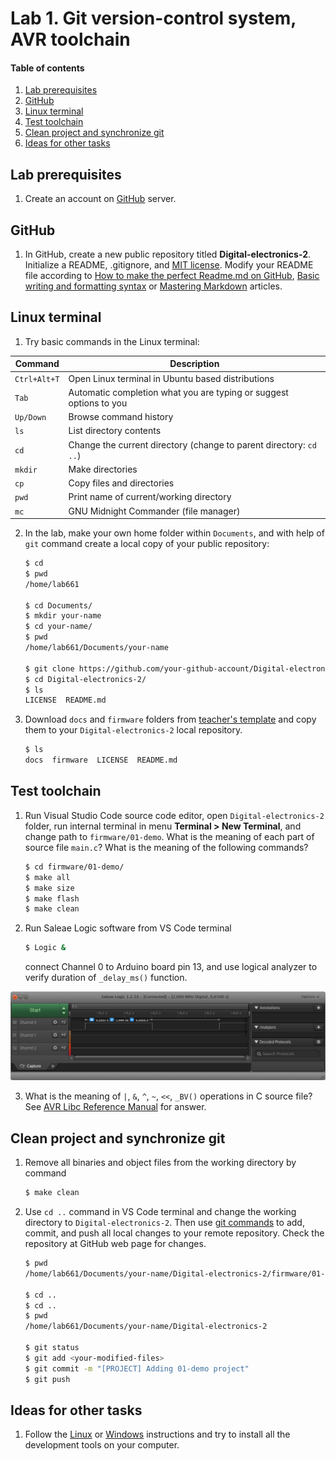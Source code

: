# Lab 1. Git version-control system, AVR toolchain

#### Table of contents

1. [Lab prerequisites](#Lab-prerequisites)
2. [GitHub](#GitHub)
3. [Linux terminal](#Linux-terminal)
4. [Test toolchain](#Test-toolchain)
5. [Clean project and synchronize git](#Clean-project-and-synchronize-git)
6. [Ideas for other tasks](#Ideas-for-other-tasks)


## Lab prerequisites

1. Create an account on [GitHub](https://github.com/) server.


## GitHub

1. In GitHub, create a new public repository titled **Digital-electronics-2**. Initialize a README, .gitignore, and [MIT license](https://choosealicense.com/licenses/mit/). Modify your README file according to [How to make the perfect Readme.md on GitHub](https://medium.com/swlh/how-to-make-the-perfect-readme-md-on-github-92ed5771c061), [Basic writing and formatting syntax](https://help.github.com/en/articles/basic-writing-and-formatting-syntax) or [Mastering Markdown](https://guides.github.com/features/mastering-markdown/) articles.


## Linux terminal

1. Try basic commands in the Linux terminal:

| **Command** | **Description** |
| ----------- | --------------- |
| `Ctrl+Alt+T` | Open Linux terminal in Ubuntu based distributions
| `Tab` | Automatic completion what you are typing or suggest options to you
| `Up/Down` | Browse command history
| `ls` | List directory contents
| `cd` | Change the current directory (change to parent directory: `cd ..`)
| `mkdir` | Make directories
| `cp` | Copy files and directories
| `pwd` | Print name of current/working directory
| `mc` | GNU Midnight Commander (file manager)

2. In the lab, make your own home folder within `Documents`, and with help of `git` command create a local copy of your public repository:

    ```bash
    $ cd
    $ pwd
    /home/lab661

    $ cd Documents/
    $ mkdir your-name
    $ cd your-name/
    $ pwd
    /home/lab661/Documents/your-name

    $ git clone https://github.com/your-github-account/Digital-electronics-2
    $ cd Digital-electronics-2/
    $ ls
    LICENSE  README.md
    ```

3. Download `docs` and `firmware` folders from [teacher's template](https://gitlab.com/tomas.fryza/avr-template) and copy them to your `Digital-electronics-2` local repository.

    ```bash
    $ ls
    docs  firmware  LICENSE  README.md
    ```


## Test toolchain

1. Run Visual Studio Code source code editor, open `Digital-electronics-2` folder, run internal terminal in menu **Terminal > New Terminal**, and change path to `firmware/01-demo`. What is the meaning of each part of source file `main.c`? What is the meaning of the following commands?

    ```bash
    $ cd firmware/01-demo/
    $ make all
    $ make size
    $ make flash
    $ make clean
    ```

2. Run Saleae Logic software from VS Code terminal

    ```bash
    $ Logic &
    ```

    connect Channel 0 to Arduino board pin 13, and use logical analyzer to verify duration of `_delay_ms()` function.

![logic](../../images/screenshot_saleae.png "Saleae Logic software")

3. What is the meaning of `|`, `&`, `^`, `~`, `<<`, `_BV()` operations in C source file? See [AVR Libc Reference Manual](https://www.microchip.com/webdoc/AVRLibcReferenceManual/) for answer.


## Clean project and synchronize git

1. Remove all binaries and object files from the working directory by command

    ```bash
    $ make clean
    ```

2. Use `cd ..` command in VS Code terminal and change the working directory to `Digital-electronics-2`. Then use [git commands](https://github.com/joshnh/Git-Commands) to add, commit, and push all local changes to your remote repository. Check the repository at GitHub web page for changes.

    ```bash
    $ pwd
    /home/lab661/Documents/your-name/Digital-electronics-2/firmware/01-demo

    $ cd ..
    $ cd ..
    $ pwd
    /home/lab661/Documents/your-name/Digital-electronics-2

    $ git status
    $ git add <your-modified-files>
    $ git commit -m "[PROJECT] Adding 01-demo project"
    $ git push
    ```


## Ideas for other tasks

1. Follow the [Linux](../../docs/HOWTO_linux.md) or [Windows](../../docs/HOWTO_windows.md) instructions and try to install all the development tools on your computer.
